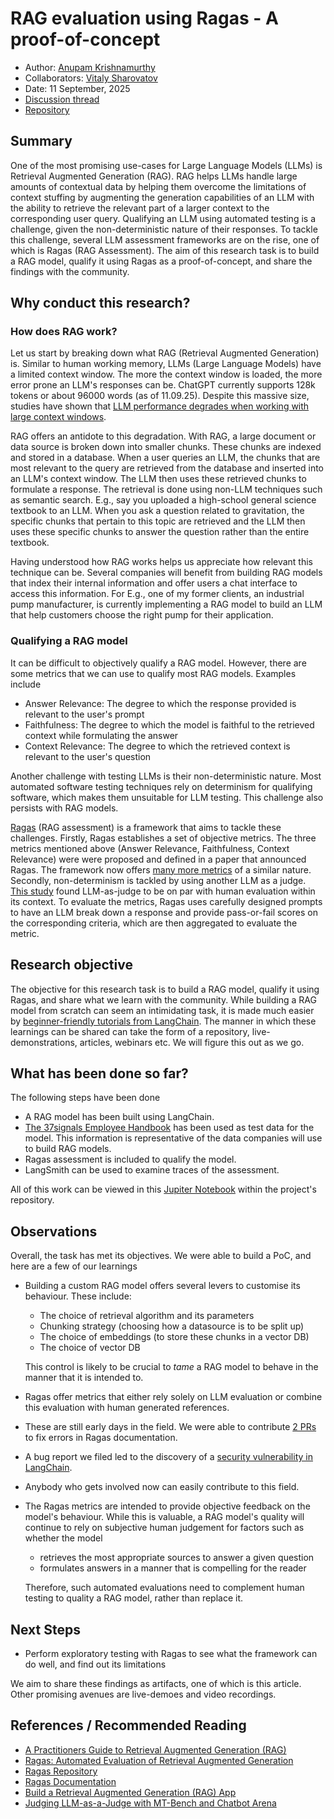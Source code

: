 # RAG evaluation using Ragas - A proof-of-concept

- Author: [Anupam Krishnamurthy](https://github.com/anupamck)
- Collaborators: [Vitaly Sharovatov](https://sharovatov.github.io/)
- Date: 11 September, 2025
- [Discussion thread](https://github.com/BeyondQuality/beyondquality/discussions/8)
- [Repository](https://github.com/anupamck/rag101)

## Summary
One of the most promising use-cases for Large Language Models (LLMs) is  Retrieval Augmented Generation (RAG). RAG helps LLMs handle large amounts of contextual data by helping them overcome the limitations of context stuffing by augmenting the generation capabilities of an LLM with the ability to retrieve the relevant part of a larger context to the corresponding user query. Qualifying an LLM using automated testing is a challenge, given the non-deterministic nature of their responses. To tackle this challenge, several LLM assessment frameworks are on the rise, one of which is Ragas (RAG Assessment). The aim of this research task is to build a RAG model, qualify it using Ragas as a proof-of-concept, and share the findings with the community. 

## Why conduct this research?

### How does RAG work?
Let us start by breaking down what RAG (Retrieval Augmented Generation) is. Similar to human working memory, LLMs (Large Language Models) have a limited context window. The more the context window is loaded, the more error prone an LLM's responses can be. ChatGPT currently supports 128k tokens or about 96000 words (as of 11.09.25). Despite this massive size, studies have shown that [LLM performance degrades when working with large context windows](https://arxiv.org/pdf/2307.03172). 

RAG offers an antidote to this degradation. With RAG, a large document or data source is broken down into smaller chunks. These chunks are indexed and stored in a database. When a user queries an LLM, the chunks that are most relevant to the query are retrieved from the database and inserted into an LLM's context window. The LLM then uses these retrieved chunks to formulate a response. The retrieval is done using non-LLM techniques such as semantic search. E.g., say you uploaded a high-school general science textbook to an LLM. When you ask a question related to gravitation, the specific chunks that pertain to this topic are retrieved and the LLM then uses these specific chunks to answer the question rather than the entire textbook. 

Having understood how RAG works helps us appreciate how relevant this technique can be. Several companies will benefit from building RAG models that index their internal information and offer users a chat interface to access this information. For E.g., one of my former clients, an industrial pump manufacturer, is currently implementing a RAG model to build an LLM that help customers choose the right pump for their application. 

### Qualifying a RAG model
It can be difficult to objectively qualify a RAG model. However, there are some metrics that we can use to qualify most RAG models. Examples include
- Answer Relevance: The degree to which the response provided is relevant to the user's prompt
- Faithfulness: The degree to which the model is faithful to the retrieved context while formulating the answer
- Context Relevance: The degree to which the retrieved context is relevant to the user's question

Another challenge with testing LLMs is their non-deterministic nature. Most automated software testing techniques rely on determinism for qualifying software, which makes them unsuitable for LLM testing. This challenge also persists with RAG models. 

[Ragas](https://github.com/explodinggradients/ragas) (RAG assessment) is a framework that aims to tackle these challenges. Firstly, Ragas establishes a set of objective metrics. The three metrics mentioned above (Answer Relevance, Faithfulness, Context Relevance) were were proposed and defined in a paper that announced Ragas. The framework now offers [many more metrics](https://docs.ragas.io/en/stable/concepts/metrics/) of a similar nature. Secondly, non-determinism is tackled by using another LLM as a judge. [This study](https://arxiv.org/pdf/2306.05685) found LLM-as-judge to be on par with human evaluation within its context. To evaluate the metrics, Ragas uses carefully designed prompts to have an LLM break down a response and provide pass-or-fail scores on the corresponding criteria, which are then aggregated to evaluate the metric. 

## Research objective

The objective for this research task is to build a RAG model, qualify it using Ragas, and share what we learn with the community. While building a RAG model from scratch can seem an intimidating task, it is made much easier by [beginner-friendly tutorials from LangChain](https://python.langchain.com/docs/tutorials/rag/). 
The manner in which these learnings can be shared can take the form of a repository, live-demonstrations, articles, webinars etc. We will figure this out as we go. 

## What has been done so far?

The following steps have been done
- A RAG model has been built using LangChain.
- [The 37signals Employee Handbook](https://basecamp.com/handbook) has been used as test data for the model. This information is representative of the data companies will use to build RAG models.
- Ragas assessment is included to qualify the model.
- LangSmith can be used to examine traces of the assessment.  

All of this work can be viewed in this [Jupiter Notebook](https://github.com/anupamck/rag101/blob/main/basecampHandbookRagWithRagas.ipynb) within the project's repository. 

## Observations

Overall, the task has met its objectives. We were able to build a PoC, and here are a few of our learnings
- Building a custom RAG model offers several levers to customise its behaviour. These include:
	- The choice of retrieval algorithm and its parameters
	- Chunking strategy (choosing how a datasource is to be split up)
	- The choice of embeddings (to store these chunks in a vector DB)
	- The choice of vector DB 
	
 	This control is likely to be crucial to _tame_ a RAG model to behave in the manner that it is intended to. 
- Ragas offer metrics that either rely solely on LLM evaluation or combine this evaluation with human generated references.
- These are still early days in the field. We were able to contribute [2 PRs](https://github.com/explodinggradients/ragas/commits?author=anupamck) to fix errors in Ragas documentation.
- A bug report we filed led to the discovery of a [security vulnerability in LangChain](https://github.com/langchain-ai/langchain/issues/32709).
- Anybody who gets involved now can easily contribute to this field. 
- The Ragas metrics are intended to provide objective feedback on the model's behaviour. While this is valuable, a RAG model's quality will continue to rely on subjective human judgement for factors such as whether the model
  - retrieves the most appropriate sources to answer a given question
  - formulates answers in a manner that is compelling for the reader
  
  Therefore, such automated evaluations need to complement human testing to quality a RAG model, rather than replace it. 


## Next Steps

- Perform exploratory testing with Ragas to see what the framework can do well, and find out its limitations
  
We aim to share these findings as artifacts, one of which is this article. Other promising avenues are live-demoes and video recordings. 


## References / Recommended Reading
- [A Practitioners Guide to Retrieval Augmented Generation (RAG)](https://cameronrwolfe.substack.com/p/a-practitioners-guide-to-retrieval)
- [Ragas: Automated Evaluation of Retrieval Augmented Generation](https://arxiv.org/abs/2309.15217)
- [Ragas Repository](https://github.com/explodinggradients/ragas)
- [Ragas Documentation](https://docs.ragas.io/en/stable/)
- [Build a Retrieval Augmented Generation (RAG) App](https://python.langchain.com/docs/tutorials/rag/)
- [Judging LLM-as-a-Judge with MT-Bench and Chatbot Arena](https://arxiv.org/pdf/2306.05685)
